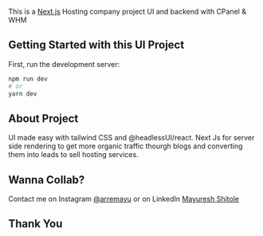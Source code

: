 This is a [Next.js](https://nextjs.org/) Hosting company project UI and backend with CPanel & WHM

## Getting Started with this UI Project

First, run the development server:

```bash
npm run dev
# or
yarn dev
```



## About Project

UI made easy with tailwind CSS and @headlessUI/react. Next Js for server side rendering to get more organic traffic thourgh 
blogs and converting them into leads to sell hosting  services.

## Wanna Collab?
 Contact me on Instagram [@arremayu](https://www.instagram.com/arremayu) or on LinkedIn [Mayuresh Shitole](https://www.linkedin.com/in/mayuresh-s-580a36105/)


## Thank You